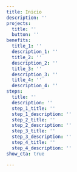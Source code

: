 ```yaml
---
title: Inicio
description: ''
projects:
  title: ''
  button: ''
benefits:
  title_1: ''
  description_1: ''
  title_2: ''
  description_2: ''
  title_3: ''
  description_3: ''
  title_4: ''
  description_4: ''
steps:
  title: ''
  description: ''
  step_1_title: ''
  step_1_description: ''
  step_2_title: ''
  step_2_description: ''
  step_3_title: ''
  step_3_description: ''
  step_4_title: ''
  step_4_description: ''
show_cta: true

---
```

